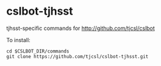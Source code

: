 cslbot-tjhsst
=============

tjhsst-specific commands for http://github.com/tjcsl/cslbot


To install:

    cd $CSLBOT_DIR/commands
    git clone https://github.com/tjcsl/cslbot-tjhsst.git
